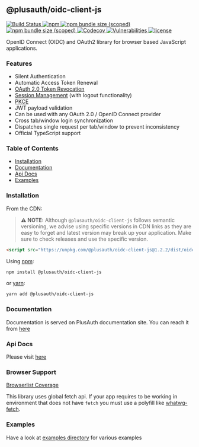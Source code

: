 ## @plusauth/oidc-client-js

<a href="https://github.com/PlusAuth/oidc-client-js/actions?query=workflow%3Aci">
<img src="https://github.com/PlusAuth/oidc-client-js/workflows/ci/badge.svg" alt="Build Status">
</a>
<a href="https://www.npmjs.com/package/@plusauth/oidc-client-js">
<img alt="npm" src="https://img.shields.io/npm/v/@plusauth/oidc-client-js?label=latest%20&logo=npm&style=flat">
</a>
<a href="https://www.npmjs.com/package/@plusauth/oidc-client-js">
<img alt="npm bundle size (scoped)" src="https://img.shields.io/bundlephobia/min/@plusauth/oidc-client-js@latest?label=minified%20size&style=flat">
</a>
<a href="https://www.npmjs.com/package/@plusauth/oidc-client-js">
<img alt="npm bundle size (scoped)" src="https://img.shields.io/bundlephobia/minzip/@plusauth/oidc-client-js@latest?color=darkgreen&label=minzipped%20size&style=flat">
</a>
<a href="https://codecov.io/gh/PlusAuth/oidc-client-js">
<img alt="Codecov" src="https://img.shields.io/codecov/c/gh/PlusAuth/oidc-client-js?logo=codecov&style=flat">
</a>
<a href="https://snyk.io/test/github/PlusAuth/oidc-client-js">
<img src="https://img.shields.io/snyk/vulnerabilities/github/PlusAuth/oidc-client-js?style=flat" alt="Vulnerabilities">
</a>
<a href="https://github.com/PlusAuth/oidc-client-js/blob/master/LICENSE">
<img alt="license" src="https://img.shields.io/npm/l/@plusauth/oidc-client-js?style=flat">
</a>

OpenID Connect (OIDC) and OAuth2 library for browser based JavaScript applications.

### Features
- Silent Authentication
- Automatic Access Token Renewal
- [OAuth 2.0 Token Revocation](http://tools.ietf.org/html/rfc7009)
- [Session Management](https://openid.net/specs/openid-connect-session-1_0.html) (with logout functionality)
- [PKCE](https://tools.ietf.org/html/rfc7636)
- JWT payload validation
- Can be used with any OAuth 2.0 / OpenID Connect provider
- Cross tab/window login synchronization
- Dispatches single request per tab/window to prevent inconsistency
- Official TypeScript support

### Table of Contents
- [Installation](#installation)
- [Documentation](#documentation)
- [Api Docs](#api-docs)
- [Examples](#examples)


### Installation

From the CDN:

> **⚠ NOTE:** Although `@plusauth/oidc-client-js` follows semantic versioning, we advise using specific versions in CDN links as they are easy to forget and latest version may break up your application.
> Make sure to check releases and use the specific version.

```html
<script src="https://unpkg.com/@plusauth/oidc-client-js@1.2.2/dist/oidc-client.min.js"></script>
```

Using [npm](https://npmjs.org):

```sh
npm install @plusauth/oidc-client-js
```

or [yarn](https://yarnpkg.com):

```sh
yarn add @plusauth/oidc-client-js
```

### Documentation
Documentation is served on PlusAuth documentation site. You can reach it from [here](https://docs.plusauth.com/tools/oidc-client-js)

### Api Docs

Please visit [here](https://plusauth.github.io/oidc-client-js/classes/OIDCClient.html)

### Browser Support
[Browserlist Coverage](https://browsersl.ist/#q=defaults)

This library uses global fetch api. If your app requires to be working in environment that does not have `fetch`
you must use a polyfill like [whatwg-fetch](https://github.com/github/fetch).

### Examples

Have a look at [examples directory](/examples) for various examples
